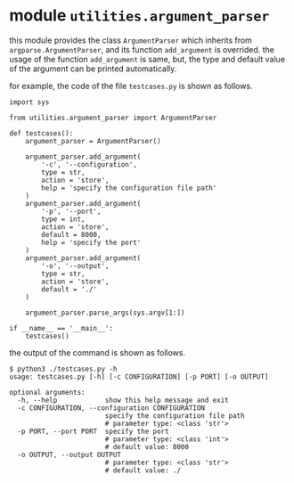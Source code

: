 # module `utilities.argument_parser`

this module provides the class `ArgumentParser` which inherits from `argparse.ArgumentParser`, and its function `add_argument` is overrided. the usage of the function `add_argument` is same, but, the type and default value of the argument can be printed automatically.

for example, the code of the file `testcases.py` is shown as follows.

    import sys

    from utilities.argument_parser import ArgumentParser

    def testcases():
        argument_parser = ArgumentParser()

        argument_parser.add_argument(
            '-c', '--configuration',
            type = str,
            action = 'store',
            help = 'specify the configuration file path'
        )
        argument_parser.add_argument(
            '-p', '--port',
            type = int,
            action = 'store',
            default = 8000,
            help = 'specify the port'
        )
        argument_parser.add_argument(
            '-o', '--output',
            type = str,
            action = 'store',
            default = './'
        )

        argument_parser.parse_args(sys.argv[1:])

    if __name__ == '__main__':
        testcases()

the output of the command is shown as follows.

    $ python3 ./testcases.py -h
    usage: testcases.py [-h] [-c CONFIGURATION] [-p PORT] [-o OUTPUT]

    optional arguments:
      -h, --help            show this help message and exit
      -c CONFIGURATION, --configuration CONFIGURATION
                            specify the configuration file path
                            # parameter type: <class 'str'>
      -p PORT, --port PORT  specify the port
                            # parameter type: <class 'int'>
                            # default value: 8000
      -o OUTPUT, --output OUTPUT
                            # parameter type: <class 'str'>
                            # default value: ./
